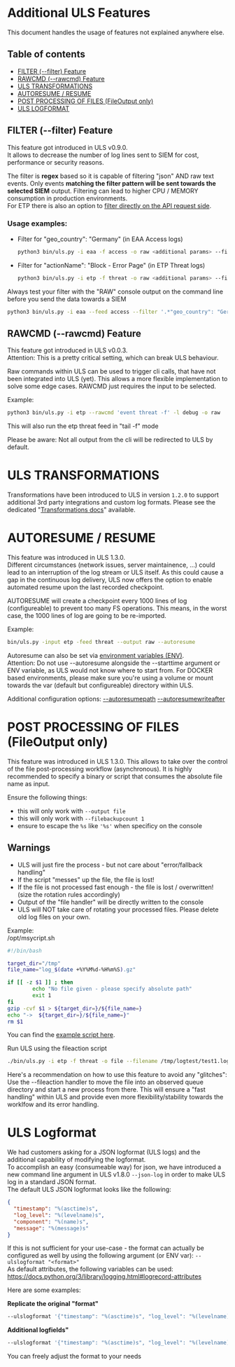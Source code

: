 # Additional ULS Features
This document handles the usage of features not explained anywhere else.

## Table of contents<!-- omit in toc -->
- [FILTER (--filter) Feature](#filter---filter-feature)
- [RAWCMD (--rawcmd) Feature](#rawcmd---rawcmd-feature)
- [ULS TRANSFORMATIONS](#uls-transformations)
- [AUTORESUME / RESUME](#autoresume--resume)
- [POST PROCESSING OF FILES (FileOutput only)](#post-processing-of-files-fileoutput-only)
- [ULS LOGFORMAT](ADDITIONAL_FEATURES.md#uls-logformat)


## FILTER (--filter) Feature
This feature got introduced in ULS v0.9.0.  
It allows to decrease the number of log lines sent to SIEM for cost, performance or security reasons.

The filter is **regex** based so it is capable of filtering "json" AND raw text events. 
Only events **matching the filter pattern will be sent towards the selected SIEM** output.
Filtering can lead to higher CPU / MEMORY consumption in production environments.  
For ETP there is also an option to [filter directly on the API request side](AKAMAI_API_CREDENTIALS.md#etp-api-event-filters).

### Usage examples:
- Filter for "geo_country": "Germany" (in EAA Access logs)
    ```bash
    python3 bin/uls.py -i eaa -f access -o raw <additional params> --filter '.*"geo_country": "Germany".*'
    ```
- Filter for "actionName": "Block - Error Page" (in ETP Threat logs)
    ```bash
    python3 bin/uls.py -i etp -f threat -o raw <additional params> --filter '.*"actionName": "Block - Error Page".*'
    ```
Always test your filter with the "RAW" console output on the command line before you send the data towards a SIEM
```bash
python3 bin/uls.py -i eaa --feed access --filter '.*"geo_country": "Germany".*' -o raw
```

## RAWCMD (--rawcmd) Feature
This feature got introduced in ULS v0.0.3.  
Attention: This is a pretty critical setting, which can break ULS behaviour.

Raw commands within ULS can be used to trigger cli calls, that have not been integrated into ULS (yet).
This allows a more flexible implementation to solve some edge cases.
RAWCMD just requires the input to be selected.

Example:
```bash
python3 bin/uls.py -i etp --rawcmd 'event threat -f' -l debug -o raw
```
This will also run the etp threat feed in "tail -f" mode

Please be aware: Not all output from the cli will be redirected to ULS by default.

# ULS TRANSFORMATIONS
Transformations have been introduced to ULS in version `1.2.0` to support additional 3rd party integrations and custom log formats.
Please see the dedicated "[Transformations docs](TRANSFORMATIONS.md)" available.


# AUTORESUME / RESUME
This feature was introduced in ULS 1.3.0.  
Different circumstances (network issues, server maintainence, ...) could lead to an interruption of the log stream or ULS itself.
As this could cause a gap in the continuous log delivery, ULS now offers the option to enable automated resume upon the last recorded checkpoint.

AUTORESUME will create a checkpoint every 1000 lines of log (configureable) to prevent too many FS operations.
This means, in the worst case, the 1000 lines of log are going to be re-imported.

Example:
```bash
bin/uls.py -input etp -feed threat --output raw --autoresume
```
Autoresume can also be set via [environment variables (ENV)](ARGUMENTS_ENV_VARS.md#autoresume).  
Attention: Do not use --autoresume alongside the --starttime argument or ENV variable, as ULS would not know where to start from.
For DOCKER based environments, please make sure you're using a volume or mount towards the var (default but configureable) directory within ULS.

Additional configuration options:
[--autoresumepath](ARGUMENTS_ENV_VARS.md#autoresume)
[--autoresumewriteafter](ARGUMENTS_ENV_VARS.md#autoresume)


# POST PROCESSING OF FILES (FileOutput only)
This feature was introduced in ULS 1.3.0.
This allows to take over the control of the file post-processing workflow (asynchronous).
It is highly recommended to specify a binary or script that consumes the absolute file name as input.

Ensure the following things:
- this will only work with `--output file`
- this will only work with `--filebackupcount 1`
- ensure to escape the `%s` like `'%s'` when specificy on the console


## Warnings
- ULS will just fire the process - but not care about "error/fallback handling"
- If the script "messes" up the file, the file is lost!
- If the file is not processed fast enough - the file is lost / overwritten! (size the rotation rules accordingly)
- Output of the "file handler" will be directly written to the console
- ULS will NOT take care of rotating your processed files. Please delete old log files on your own.


Example:  
/opt/msycript.sh
```bash
#!/bin/bash

target_dir="/tmp"
file_name="log_$(date +%Y%M%d-%H%m%S).gz"

if [[ -z $1 ]] ; then
        echo "No file given - please specify absolute path"
        exit 1
fi
gzip -cvf $1 > ${target_dir=}/${file_name=}
echo "->  ${target_dir=}/${file_name=}"
rm $1
```
You can find the [example script here](examples/scripts/file_handler.sh).

Run ULS using the fileaction script
```bash
./bin/uls.py -i etp -f threat -o file --filename /tmp/logtest/test1.log --filehandler SIZE --filemaxbytes 10240000 --fileaction --filebackupcount 1 "/opt/msycript.sh '%s'"  
```

Here's  a recommendation on how to use this feature to avoid any "glitches":  
Use the --fileaction handler to move the file into an observed queue directory and start a new process from there.
This will ensure a "fast handling" within ULS and provide even more flexibility/stability towards the worklfow and its error handling.

# ULS Logformat
We had customers asking for a JSON logformat (ULS logs) and the additional capability of modifying the logformat.  
To accomplish an easy (consumeable way) for json, we have introduced a new command line argument in ULS v1.8.0 `--json-log` in order to make ULS log in a standard JSON format.  
The default ULS JSON logformat looks like the following:
```json
{
  "timestamp": "%(asctime)s",
  "log_level": "%(levelname)s",
  "component": "%(name)s",
  "message": "%(message)s"
}
```

If this is not sufficient for your use-case - the format can actually be configured as well by using the following argument (or ENV var): `--ulslogformat "<format>"`  
As default attributes, the following variables can be used: https://docs.python.org/3/library/logging.html#logrecord-attributes  

Here are some examples:

**Replicate the original "format"**
```bash
--ulslogformat '{"timestamp": "%(asctime)s", "log_level": "%(levelname)s", "component": "%(name)s", "message": "%(message)s"}'
```

**Additional logfields"**
```bash
--ulslogformat '{"timestamp": "%(asctime)s", "log_level": "%(levelname)s", "component": "%(name)s", "message": "%(message)s", "pathname": "%(pathname)s"}'
```
You can freely adjust the format to your needs  

